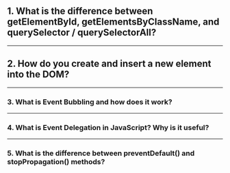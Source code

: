 ## 1. What is the difference between getElementById, getElementsByClassName, and querySelector / querySelectorAll?


---

## 2. How do you create and insert a new element into the DOM?


---

### 3. What is Event Bubbling and how does it work?



---

### 4. What is Event Delegation in JavaScript? Why is it useful?

---


### 5. What is the difference between preventDefault() and stopPropagation() methods?


